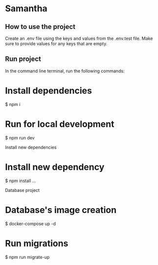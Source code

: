 # Samantha

## How to use the project

Create an .env file using the keys and values from the .env.test file. Make sure to provide values for any keys that are empty.

## Run project

In the command line terminal, run the following commands:

# Install dependencies

$ npm i

# Run for local development

$ npm run dev

Install new dependencies

# Install new dependency

$ npm install ...

Database project

# Database's image creation

$ docker-compose up -d

# Run migrations

$ npm run migrate-up
